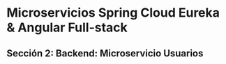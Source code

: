 # Microservicios Spring Cloud Eureka & Angular Full-stack

## Sección 2: Backend: Microservicio Usuarios
